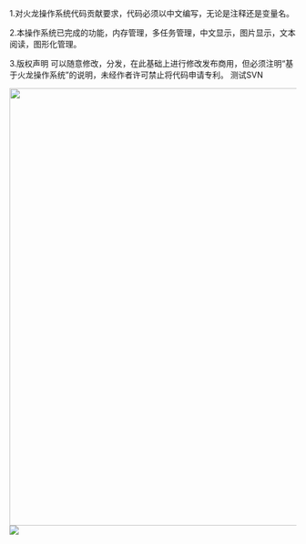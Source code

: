 1.对火龙操作系统代码贡献要求，代码必须以中文编写，无论是注释还是变量名。

2.本操作系统已完成的功能，内存管理，多任务管理，中文显示，图片显示，文本阅读，图形化管理。

3.版权声明 
	可以随意修改，分发，在此基础上进行修改发布商用，但必须注明“基于火龙操作系统”的说明，未经作者许可禁止将代码申请专利。
	测试SVN

<img width="1024" height="768" src="https://gitee.com/ssxos/huolongcaozuoxitong/blob/master/QQ%E6%88%AA%E5%9B%BE20190905152747.bmp" />

<img src="https://gitee.com/ssxos/huolongcaozuoxitong/blob/master/QQ%E6%88%AA%E5%9B%BE20190909145551.bmp" />